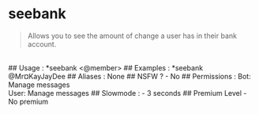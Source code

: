 # seebank

> Allows you to see the amount of change a user has in their bank account.

<br>
## Usage :
*seebank <@member>
## Examples :
*seebank @Mr¤KayJayDee
## Aliases :
None
## NSFW ?
- No
## Permissions :
Bot: Manage messages
<br>
User: Manage messages
## Slowmode :
- 3 seconds
## Premium Level
- No premium